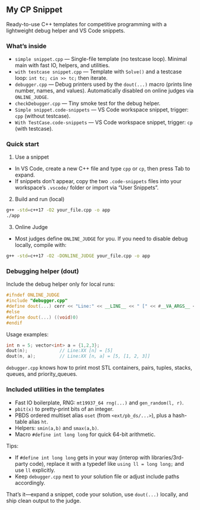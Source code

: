 ## My CP Snippet

Ready-to-use C++ templates for competitive programming with a lightweight debug helper and VS Code snippets.

### What’s inside

- `simple snippet.cpp` — Single-file template (no testcase loop). Minimal main with fast IO, helpers, and utilities.
- `with testcase snippet.cpp` — Template with `Solve()` and a testcase loop: `int tc; cin >> tc;` then iterate.
- `debugger.cpp` — Debug printers used by the `dout(...)` macro (prints line number, names, and values). Automatically disabled on online judges via `ONLINE_JUDGE`.
- `checkDebugger.cpp` — Tiny smoke test for the debug helper.
- `Simple snippet.code-snippets` — VS Code workspace snippet, trigger: `cpp` (without testcase).
- `With TestCase.code-snippets` — VS Code workspace snippet, trigger: `cp` (with testcase).

### Quick start

1) Use a snippet
- In VS Code, create a new C++ file and type `cpp` or `cp`, then press Tab to expand.
- If snippets don’t appear, copy the two `.code-snippets` files into your workspace’s `.vscode/` folder or import via “User Snippets”.

2) Build and run (local)

```bash
g++ -std=c++17 -O2 your_file.cpp -o app
./app
```

3) Online Judge
- Most judges define `ONLINE_JUDGE` for you. If you need to disable debug locally, compile with:

```bash
g++ -std=c++17 -O2 -DONLINE_JUDGE your_file.cpp -o app
```

### Debugging helper (dout)

Include the debug helper only for local runs:

```cpp
#ifndef ONLINE_JUDGE
#include "debugger.cpp"
#define dout(...) cerr << "Line:" << __LINE__ << " [" << #__VA_ARGS__ << "] = [", _print(__VA_ARGS__)
#else
#define dout(...) ((void)0)
#endif
```

Usage examples:

```cpp
int n = 5; vector<int> a = {1,2,3};
dout(n);            // Line:XX [n] = [5]
dout(n, a);         // Line:XX [n, a] = [5, [1, 2, 3]]
```

`debugger.cpp` knows how to print most STL containers, pairs, tuples, stacks, queues, and priority_queues.

### Included utilities in the templates

- Fast IO boilerplate, RNG: `mt19937_64 rng(...)` and `gen_random(l, r)`.
- `pbit(x)` to pretty-print bits of an integer.
- PBDS ordered multiset alias `oset` (from `<ext/pb_ds/...>`), plus a hash-table alias `ht`.
- Helpers: `smin(a,b)` and `smax(a,b)`.
- Macro `#define int long long` for quick 64-bit arithmetic.

Tips:
- If `#define int long long` gets in your way (interop with libraries/3rd-party code), replace it with a typedef like `using ll = long long;` and use `ll` explicitly.
- Keep `debugger.cpp` next to your solution file or adjust include paths accordingly.

That’s it—expand a snippet, code your solution, use `dout(...)` locally, and ship clean output to the judge.

